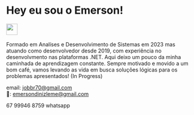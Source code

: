 # Hey eu sou o Emerson!

<a href="https://www.linkedin.com/in/emerson-diniz-leme-192ab336/"><img height="30" src="https://github.com/WaylonWalker/WaylonWalker/blob/main/icon/linkedin.png?raw=true"></a>
<br><br>
Formado em Analíses e Desenvolvimento de Sistemas em 2023 
mas atuando como desenvolvedor desde 2019, com experiência 
no desenvolvmento nas plataformas .NET. 
Aqui deixo um pouco da minha caminhada de aprendizagem constante.
Sempre motivado e movido a um bom café, vamos levando as vida em busca 
soluções lógicas para os problemas apresentados!
(In Progress)



email: jobbr70@gmail.com <br>
📧: emersondinizleme@gmail.com <br>

67 99946 8759 whatsapp
